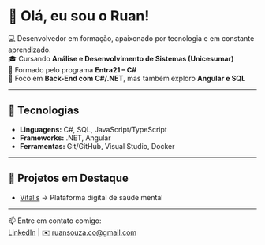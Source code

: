 # 👋 Olá, eu sou o Ruan!

💻 Desenvolvedor em formação, apaixonado por tecnologia e em constante aprendizado.  
🎓 Cursando **Análise e Desenvolvimento de Sistemas (Unicesumar)**  
🚀 Formado pelo programa **Entra21 – C#**  
📌 Foco em **Back-End com C#/.NET**, mas também exploro **Angular e SQL**  

---

## 🚀 Tecnologias
- **Linguagens:** C#, SQL, JavaScript/TypeScript  
- **Frameworks:** .NET, Angular  
- **Ferramentas:** Git/GitHub, Visual Studio, Docker  

---

## 📌 Projetos em Destaque
- [Vitalis](https://github.com/vitalis-app/vitalis-frontend) → Plataforma digital de saúde mental  

---

📫 Entre em contato comigo:  
[LinkedIn](https://www.linkedin.com/in/ruan-carlos-de-souza) | ✉️ ruansouza.co@gmail.com

